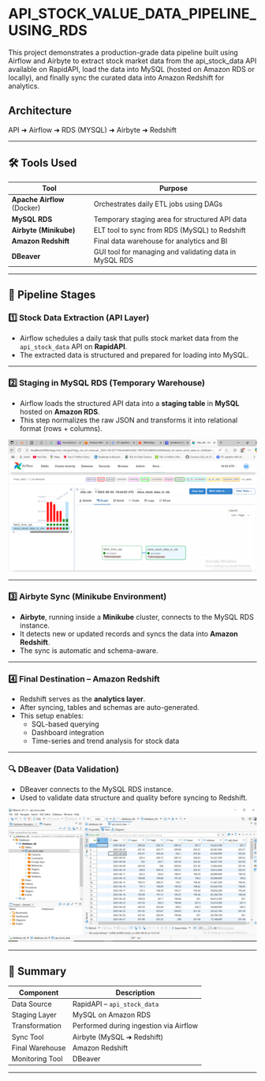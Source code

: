 # API_STOCK_VALUE_DATA_PIPELINE_USING_RDS
This project demonstrates a production-grade data pipeline built using Airflow and Airbyte to extract stock market data from the api_stock_data API available on RapidAPI, load the data into MySQL (hosted on Amazon RDS or locally), and finally sync the curated data into Amazon Redshift for analytics.

## Architecture
API ➜ Airflow  ➜ RDS (MYSQL) ➜ Airbyte ➜ Redshift


---

## 🛠️ Tools Used

| Tool          | Purpose                                                                 |
|---------------|-------------------------------------------------------------------------|
| **Apache Airflow** (Docker) | Orchestrates daily ETL jobs using DAGs                                 |
| **MySQL RDS**              | Temporary staging area for structured API data            |
| **Airbyte (Minikube)**     | ELT tool to sync from RDS (MySQL) to Redshift             |
| **Amazon Redshift**        | Final data warehouse for analytics and BI                 |
| **DBeaver**                | GUI tool for managing and validating data in MySQL RDS    |

---

## 🔄 Pipeline Stages

### 1️⃣ Stock Data Extraction (API Layer)

- Airflow schedules a daily task that pulls stock market data from the `api_stock_data` API on **RapidAPI**.
- The extracted data is structured and prepared for loading into MySQL.

---

### 2️⃣ Staging in MySQL RDS (Temporary Warehouse)

- Airflow loads the structured API data into a **staging table** in **MySQL** hosted on **Amazon RDS**.
- This step normalizes the raw JSON and transforms it into relational format (rows + columns).

![MySQL RDS Screenshot](https://github.com/Chizobaeze/api_stock_value_data_pipeline_using_RDS/blob/2a434f82e14d250a8784e8bdab652b25adb4010c/rds_screenshot/for%20rds%202.PNG)

---

### 3️⃣ Airbyte Sync (Minikube Environment)

- **Airbyte**, running inside a **Minikube** cluster, connects to the MySQL RDS instance.
- It detects new or updated records and syncs the data into **Amazon Redshift**.
- The sync is automatic and schema-aware.

---

### 4️⃣ Final Destination – Amazon Redshift

- Redshift serves as the **analytics layer**.
- After syncing, tables and schemas are auto-generated.
- This setup enables:
  - SQL-based querying
  - Dashboard integration
  - Time-series and trend analysis for stock data

---

### 🔍 DBeaver (Data Validation)

- DBeaver connects to the MySQL RDS instance.
- Used to validate data structure and quality before syncing to Redshift.

![DBeaver MySQL Screenshot](https://github.com/Chizobaeze/api_stock_value_data_pipeline_using_RDS/blob/6d4c6d6c8235e152705dd7a0084802f26532f724/rds_screenshot/dbeaver%20rds.PNG)

---

## 📌 Summary

| Component        | Description                              |
|------------------|------------------------------------------|
| Data Source      | RapidAPI – `api_stock_data`              |
| Staging Layer    | MySQL on Amazon RDS                      |
| Transformation   | Performed during ingestion via Airflow   |
| Sync Tool        | Airbyte (MySQL ➜ Redshift)               |
| Final Warehouse  | Amazon Redshift                          |
| Monitoring Tool  | DBeaver                                  |

---




